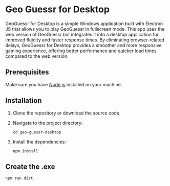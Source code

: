 # Geo Guessr for Desktop

GeoGuessr for Desktop is a simple Windows application built with Electron JS that allows you to play GeoGuessr in fullscreen mode. This app uses the web version of GeoGuessr but integrates it into a desktop application for improved fluidity and faster response times. By eliminating browser-related delays, GeoGuessr for Desktop provides a smoother and more responsive gaming experience, offering better performance and quicker load times compared to the web version.



## Prerequisites

Make sure you have [Node.js](https://nodejs.org/) installed on your machine.

## Installation

1. Clone the repository or download the source code.
2. Navigate to the project directory:

   ```
   cd geo-guessr-desktop
   ```

3. Install the dependencies:

   ```
   npm install
   ```

## Create the .exe

```
npm run dist
```
